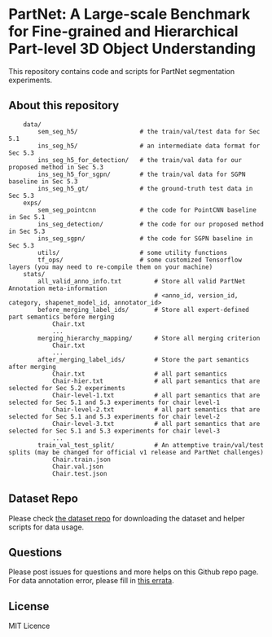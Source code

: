 # PartNet: A Large-scale Benchmark for Fine-grained and Hierarchical Part-level 3D Object Understanding 

This repository contains code and scripts for PartNet segmentation experiments.

## About this repository

```
    data/
        sem_seg_h5/                 # the train/val/test data for Sec 5.1
        ins_seg_h5/                 # an intermediate data format for Sec 5.3
        ins_seg_h5_for_detection/   # the train/val data for our proposed method in Sec 5.3
        ins_seg_h5_for_sgpn/        # the train/val data for SGPN baseline in Sec 5.3
        ins_seg_h5_gt/              # the ground-truth test data in Sec 5.3
    exps/
        sem_seg_pointcnn            # the code for PointCNN baseline in Sec 5.1
        ins_seg_detection/          # the code for our proposed method in Sec 5.3
        ins_seg_sgpn/               # the code for SGPN baseline in Sec 5.3
        utils/                      # some utility functions
        tf_ops/                     # some customized Tensorflow layers (you may need to re-compile them on your machine)
    stats/
        all_valid_anno_info.txt         # Store all valid PartNet Annotation meta-information
                                        # <anno_id, version_id, category, shapenet_model_id, annotator_id>
        before_merging_label_ids/       # Store all expert-defined part semantics before merging
            Chair.txt
            ...
        merging_hierarchy_mapping/      # Store all merging criterion
            Chair.txt
            ...
        after_merging_label_ids/        # Store the part semantics after merging
            Chair.txt                   # all part semantics
            Chair-hier.txt              # all part semantics that are selected for Sec 5.2 experiments
            Chair-level-1.txt           # all part semantics that are selected for Sec 5.1 and 5.3 experiments for chair level-1
            Chair-level-2.txt           # all part semantics that are selected for Sec 5.1 and 5.3 experiments for chair level-2
            Chair-level-3.txt           # all part semantics that are selected for Sec 5.1 and 5.3 experiments for chair level-3
            ...
        train_val_test_split/           # An attemptive train/val/test splits (may be changed for official v1 release and PartNet challenges)
            Chair.train.json
            Chair.val.json
            Chair.test.json
```

## Dataset Repo

Please check [the dataset repo](https://github.com/daerduocarey/partnet_dataset) for downloading the dataset and helper scripts for data usage.


## Questions

Please post issues for questions and more helps on this Github repo page. For data annotation error, please fill in [this errata](https://docs.google.com/spreadsheets/d/1Q_6r9EblZdP9Grhhm2ob4u0FQ8xurAThlgK-qAcjYP0/edit?usp=sharing).


## License

MIT Licence

